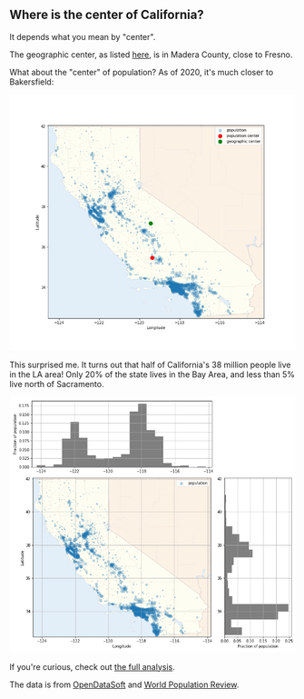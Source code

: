 ## Where is the center of California?

It depends what you mean by "center".

The geographic center, as listed [here](https://en.wikipedia.org/wiki/List_of_geographic_centers_of_the_United_States), is in Madera County, close to Fresno.

What about the "center" of population? As of 2020, it's much closer to Bakersfield:

![Map of California with geographic and population centers](./ca_center.png)

This surprised me. It turns out that half of California's 38 million people live in the LA area! Only 20% of the state lives in the Bay Area, and less than 5% live north of Sacramento.

![Map of population distribution of California by latitude and longitude](./ca_pop_dist.png)


If you're curious, check out [the full analysis](https://nbviewer.jupyter.org/github/marwahaha/ca-center/blob/main/data_processing.ipynb).

The data is from [OpenDataSoft](https://public.opendatasoft.com/explore/dataset/us-zip-code-latitude-and-longitude/table/?refine.state=CA
) and [World Population Review](https://worldpopulationreview.com/zips/california).

